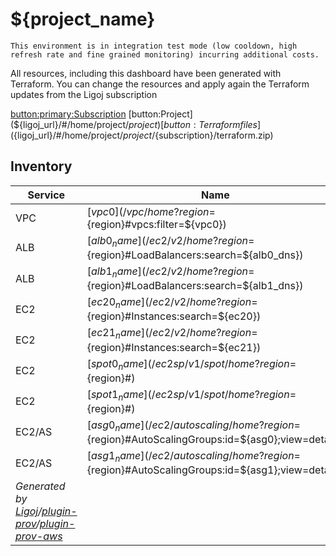 # ${project_name}

```
This environment is in integration test mode (low cooldown, high refresh rate and fine grained monitoring) incurring additional costs.
```

All resources, including this dashboard have been generated with Terraform. You can change the resources and apply again the Terraform updates from the Ligoj subscription

[button:primary:Subscription](${ligoj_url}/#/home/project/${project}/${subscription})
[button:Project](${ligoj_url}/#/home/project/${project})
[button:Terraform files](${ligoj_url}/#/home/project/${project}/${subscription}/terraform.zip)

## Inventory

| Service                                                                                                                                                               | Name                                                                                             | Access                     |
|-----------------------------------------------------------------------------------------------------------------------------------------------------------------------|--------------------------------------------------------------------------------------------------|----------------------------|
| VPC                                                                                                                                                                   | [${vpc0}](/vpc/home?region=${region}#vpcs:filter=${vpc0})                                        |                            |
| ALB                                                                                                                                                                   | [${alb0_name}](/ec2/v2/home?region=${region}#LoadBalancers:search=${alb0_dns})                   | [http](http://${alb0_dns}) |
| ALB                                                                                                                                                                   | [${alb1_name}](/ec2/v2/home?region=${region}#LoadBalancers:search=${alb1_dns})                   | [http](http://${alb1_dns}) |
| EC2                                                                                                                                                                   | [${ec20_name}](/ec2/v2/home?region=${region}#Instances:search=${ec20})                           | [http](http://${ec20_ip})  |
| EC2                                                                                                                                                                   | [${ec21_name}](/ec2/v2/home?region=${region}#Instances:search=${ec21})                           | [http](http://${ec21_ip})  |
| EC2                                                                                                                                                                   | [${spot0_name}](/ec2sp/v1/spot/home?region=${region}#)                                           | ${spot0_price}             |
| EC2                                                                                                                                                                   | [${spot1_name}](/ec2sp/v1/spot/home?region=${region}#)                                           | ${spot1_price}             |
| EC2/AS                                                                                                                                                                | [${asg0_name}](/ec2/autoscaling/home?region=${region}#AutoScalingGroups:id=${asg0};view=details) |                            |
| EC2/AS                                                                                                                                                                | [${asg1_name}](/ec2/autoscaling/home?region=${region}#AutoScalingGroups:id=${asg1};view=details) |                            |
| *Generated by [Ligoj](https://ligoj.github.io/ligoj)/[plugin-prov](https://github.com/ligoj/plugin-prov)/[plugin-prov-aws](https://github.com/ligoj/plugin-prov-aws)* |                                                                                                  |                            |